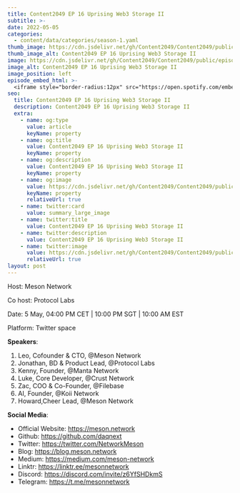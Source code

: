 ```yaml
---
title: Content2049 EP 16 Uprising Web3 Storage II 
subtitle: >-
date: 2022-05-05
categories:
  - content/data/categories/season-1.yaml
thumb_image: https://cdn.jsdelivr.net/gh/Content2049/Content2049/public/episodes/Content2049-Uprising-Web3-Storage-2.jpeg
thumb_image_alt: Content2049 EP 16 Uprising Web3 Storage II 
image: https://cdn.jsdelivr.net/gh/Content2049/Content2049/public/episodes/Content2049-Uprising-Web3-Storage-2.jpeg
image_alt: Content2049 EP 16 Uprising Web3 Storage II 
image_position: left
episode_embed_html: >-
  <iframe style="border-radius:12px" src="https://open.spotify.com/embed/episode/6VEnHzN70s6jg6tWE7N2u8?utm_source=generator" width="100%" height="152" frameBorder="0" allowfullscreen="" allow="autoplay; clipboard-write; encrypted-media; fullscreen; picture-in-picture"></iframe>
seo:
  title: Content2049 EP 16 Uprising Web3 Storage II 
  description: Content2049 EP 16 Uprising Web3 Storage II 
  extra:
    - name: og:type
      value: article
      keyName: property
    - name: og:title
      value: Content2049 EP 16 Uprising Web3 Storage II 
      keyName: property
    - name: og:description
      value: Content2049 EP 16 Uprising Web3 Storage II 
      keyName: property
    - name: og:image
      value: https://cdn.jsdelivr.net/gh/Content2049/Content2049/public/episodes/Content2049-Uprising-Web3-Storage-2.jpeg
      keyName: property
      relativeUrl: true
    - name: twitter:card
      value: summary_large_image
    - name: twitter:title
      value: Content2049 EP 16 Uprising Web3 Storage II 
    - name: twitter:description
      value: Content2049 EP 16 Uprising Web3 Storage II 
    - name: twitter:image
      value: https://cdn.jsdelivr.net/gh/Content2049/Content2049/public/episodes/Content2049-Uprising-Web3-Storage-2.jpeg
      relativeUrl: true
layout: post
---
```


Host: Meson Network

Co host: Protocol Labs

Date: 5 May, 04:00 PM CET | 10:00 PM SGT | 10:00 AM EST

Platform: Twitter space

**Speakers**:

1. Leo, Cofounder & CTO, @Meson Network
2. Jonathan, BD & Product Lead, @Protocol Labs
3. Kenny, Founder, @Manta Network
4. Luke, Core Developer, @Crust Network
5. Zac, COO & Co-Founder, @Filebase
6. AI, Founder, @Koii Network
7. Howard,Cheer Lead, @Meson Network

**Social Media**:

- Official Website: https://meson.network
- Github: https://github.com/daqnext
- Twitter: https://twitter.com/NetworkMeson
- Blog: https://blog.meson.network
- Medium: https://medium.com/meson-network
- Linktr: https://linktr.ee/mesonnetwork
- Discord: https://discord.com/invite/z6YfSHDkmS
- Telegram: https://t.me/mesonnetwork